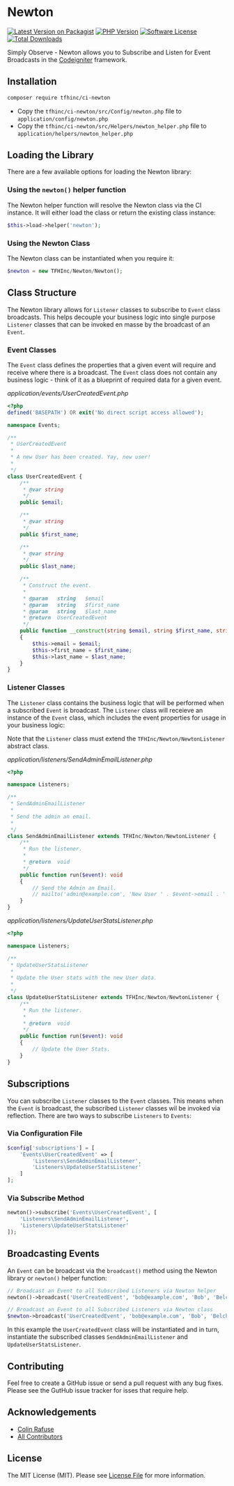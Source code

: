 # Newton

[![Latest Version on Packagist][ico-version]][link-packagist]
[![PHP Version][ico-php-version]][link-packagist]
[![Software License](https://img.shields.io/badge/license-MIT-brightgreen.svg?style=flat-square)](LICENSE.md)
[![Total Downloads][ico-downloads]][link-downloads]

Simply Observe - Newton allows you to Subscribe and Listen for Event Broadcasts in the [Codeigniter](https://codeigniter.com/) framework.

## Installation

```bash
composer require tfhinc/ci-newton
```

- Copy the `tfhinc/ci-newton/src/Config/newton.php` file to `application/config/newton.php`
- Copy the `tfhinc/ci-newton/src/Helpers/newton_helper.php` file to `application/helpers/newton_helper.php`

## Loading the Library

There are a few available options for loading the Newton library:

### Using the `newton()` helper function

The Newton helper function will resolve the Newton class via the CI instance. It will either load the class or return the existing class instance:

``` php
$this->load->helper('newton');
```

### Using the Newton Class

The Newton class can be instantiated when you require it:

``` php
$newton = new TFHInc/Newton/Newton();
```

## Class Structure

The Newton library allows for `Listener` classes to subscribe to `Event` class broadcasts. This helps decouple your business logic into single purpose `Listener` classes that can be invoked en masse by the broadcast of an `Event`.

### Event Classes

The `Event` class defines the properties that a given event will require and receive where there is a broadcast. The `Event` class does not contain any business logic - think of it as a blueprint of required data for a given event.

*application/events/UserCreatedEvent.php*
``` php
<?php
defined('BASEPATH') OR exit('No direct script access allowed');

namespace Events;

/**
 * UserCreatedEvent
 *
 * A new User has been created. Yay, new user!
 *
 */
class UserCreatedEvent {
    /**
     * @var string
     */
    public $email;

    /**
     * @var string
     */
    public $first_name;

    /**
     * @var string
     */
    public $last_name;

    /**
     * Construct the event.
     *
     * @param   string   $email
     * @param   string   $first_name
     * @param   string   $last_name
     * @return  UserCreatedEvent
     */
    public function __construct(string $email, string $first_name, string $last_name)
    {
        $this->email = $email;
        $this->first_name = $first_name;
        $this->last_name = $last_name;
    }
}
```

### Listener Classes

The `Listener` class contains the business logic that will be performed when a subscribed `Event` is broadcast. The `Listener` class will receieve an instance of the `Event` class, which includes the event properties for usage in your business logic:

Note that the `Listener` class must extend the `TFHInc/Newton/NewtonListener` abstract class.

*application/listeners/SendAdminEmailListener.php*
``` php
<?php

namespace Listeners;

/**
 * SendAdminEmailListener
 *
 * Send the admin an email.
 *
 */
class SendAdminEmailListener extends TFHInc/Newton/NewtonListener {
    /**
     * Run the listener.
     *
     * @return  void
     */
    public function run($event): void
    {
        // Send the Admin an Email.
        // mailto('admin@example.com', 'New User ' . $event->email . ' just signed up!');
    }
}
```

*application/listeners/UpdateUserStatsListener.php*
```php
<?php

namespace Listeners;

/**
 * UpdateUserStatsListener
 *
 * Update the User stats with the new User data.
 *
 */
class UpdateUserStatsListener extends TFHInc/Newton/NewtonListener {
    /**
     * Run the listener.
     *
     * @return  void
     */
    public function run($event): void
    {
        // Update the User Stats.
    }
}
```

## Subscriptions

You can subscribe `Listener` classes to the `Event` classes. This means when the `Event` is broadcast, the subscribed `Listener` classes wil be invoked via reflection. There are two ways to subscribe `Listeners` to `Events`:

### Via Configuration File

``` php
$config['subscriptions'] = [
    'Events\UserCreatedEvent' => [
        'Listeners\SendAdminEmailListener',
        'Listeners\UpdateUserStatsListener'
    ]
];
```

### Via Subscribe Method

```php
newton()->subscribe('Events\UserCreatedEvent', [
    'Listeners\SendAdminEmailListener',
    'Listeners\UpdateUserStatsListener'
]);
```

## Broadcasting Events

An `Event` can be broadcast via the `broadcast()` method using the Newton library or `newton()` helper function:

``` php
// Broadcast an Event to all Subscribed Listeners via Newton helper
newton()->broadcast('UserCreatedEvent', 'bob@example.com', 'Bob', 'Belcher');

// Broadcast an Event to all Subscribed Listeners via Newton class
$newton->broadcast('UserCreatedEvent', 'bob@example.com', 'Bob', 'Belcher');
```

In this example the `UserCreatedEvent` class will be instantiated and in turn,
instantiate the subscribed classes `SendAdminEmailListener` and `UpdateUserStatsListener`.

## Contributing

Feel free to create a GitHub issue or send a pull request with any bug fixes. Please see the GutHub issue tracker for isses that require help.

## Acknowledgements

- [Colin Rafuse][link-author]
- [All Contributors][link-contributors]

## License

The MIT License (MIT). Please see [License File](LICENSE.md) for more information.

[ico-version]: https://img.shields.io/packagist/v/tfhinc/ci-newton.svg?style=flat-square
[ico-php-version]: https://img.shields.io/packagist/php-v/tfhinc/ci-newton.svg?style=flat-square
[ico-license]: https://img.shields.io/badge/license-MIT-brightgreen.svg?style=flat-square
[ico-downloads]: https://img.shields.io/packagist/dt/tfhinc/ci-newton.svg?style=flat-square

[link-packagist]: https://packagist.org/packages/tfhinc/ci-newton
[link-downloads]: https://packagist.org/packages/tfhinc/ci-newton
[link-author]: https://github.com/crafuse
[link-contributors]: ../../contributors
